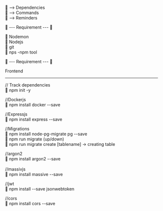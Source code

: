 🐶 --> Dependencies   
🦴 --> Commands   
👵 --> Reminders  



👵 --- Requirement --- 👵 <br />

🐶 Nodemon <br />
🐶 Nodejs <br />
🐶 git  <br />
🐶 nps -npm tool  <br />

👵 --- Requirement --- 👵<br />

Frontend
__________________________________________________________
// Track dependencies <br />
🦴 npm init -y  <br />

//Dockerjs <br />
🐶 npm install docker --save <br />

//Expressjs <br />
🐶 npm install express --save <br />

//Migrations  <br />
🐶 npm install node-pg-migrate pg --save <br />
🦴 npm run migrate (up/down) <br />
🦴 npm run migrate create [tablename] -> creating table <br />

//argon2 <br />
🐶 npm install argon2 --save <br />
 <br />
//massivjs <br />
🐶 npm install massive --save <br />

//jwt <br />
🐶 npm install --save jsonwebtoken <br />

//cors <br />
🐶 npm install cors --save  <br />

